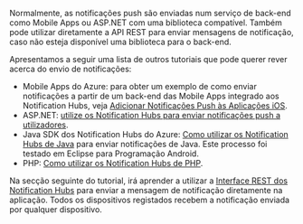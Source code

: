 

Normalmente, as notificações push são enviadas num serviço de back-end como Mobile Apps ou ASP.NET com uma biblioteca compatível. Também pode utilizar diretamente a API REST para enviar mensagens de notificação, caso não esteja disponível uma biblioteca para o back-end. 

Apresentamos a seguir uma lista de outros tutoriais que pode querer rever acerca do envio de notificações:

- Mobile Apps do Azure: para obter um exemplo de como enviar notificações a partir de um back-end das Mobile Apps integrado aos Notification Hubs, veja [Adicionar Notificações Push às Aplicações iOS](../articles/app-service-mobile/app-service-mobile-ios-get-started-push.md).  
- ASP.NET: [utilize os Notification Hubs para enviar notificações push a utilizadores](../articles/notification-hubs/notification-hubs-aspnet-backend-ios-notify-users.md).
- Java SDK dos Notification Hubs do Azure: [Como utilizar os Notification Hubs de Java](../articles/notification-hubs/notification-hubs-java-backend-how-to.md) para enviar notificações de Java. Este processo foi testado em Eclipse para Programação Android.
- PHP: [Como utilizar os Notification Hubs de PHP](../articles/notification-hubs/notification-hubs-php-backend-how-to.md).


Na secção seguinte do tutorial, irá aprender a utilizar a [Interface REST dos Notification Hubs](http://msdn.microsoft.com/library/windowsazure/dn223264.aspx) para enviar a mensagem de notificação diretamente na aplicação. Todos os dispositivos registados recebem a notificação enviada por qualquer dispositivo.  





<!--HONumber=Jun16_HO2-->


